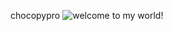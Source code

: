 chocopypro
![welcome to my world!](https://images.freeimages.com/images/large-previews/f3e/the-source-1464380.jpg)